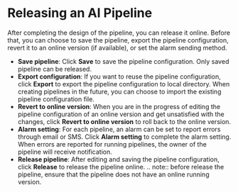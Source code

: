 # Releasing an AI Pipeline

After completing the design of the pipeline, you can release it online. Before that, you can choose to save the pipeline, export the pipeline configuration, revert it to an online version (if available), or set the alarm sending method.

- **Save pipeline**: Click **Save** to save the pipeline configuration. Only saved pipeline can be released.
- **Export configuration**: If you want to reuse the pipeline configuration, click **Export** to export the pipeline configuration to local directory. When creating pipelines in the future, you can choose to import the existing pipeline configuration file.
- **Revert to online version**: When you are in the progress of editing the pipeline configuration of an online version and get unsatisfied with the changes, click **Revert to online version** to roll back to the online version.
- **Alarm setting**: For each pipeline, an alarm can be set to report errors through email or SMS. Click **Alarm setting** to complete the alarm setting. When errors are reported for running pipelines, the owner of the pipeline will receive notification.
- **Release pipeline**: After editing and saving the pipeline configuration, click **Release** to release the pipeline online.
  .. note:: before release the pipeline, ensure that the pipeline does not have an online running version.
